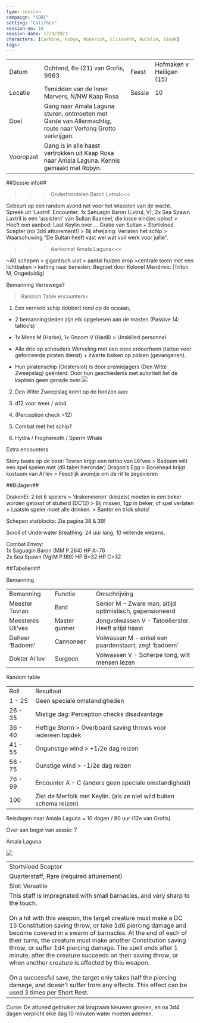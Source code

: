 ```yaml
---
type: session
campaign: "SDBC"
setting: "Califhen"
session-no: 10
session date: 17/4/2021
characters: [Carmine, Robyn, Roderick, Elisabeth, Bulblin, Vimak]
tags:
---
```

|           |                                                                                                            |        |                          |
| --------- | ---------------------------------------------------------------------------------------------------------- | ------ | ------------------------ |
| Datum     | Ochtend, 6e (21) van Grofis, 9963                                                                          | Feest  | Hofmaken v Heiligen (15) |
| Locatie   | Temidden van de Inner Marvers, N/NW Kaap Rosa                                                              | Sessie | 10                       |
| Doel      | Gang naar Amala Laguna sturen, ontmoeten met Garde van Allermachtig, route naar Verfonq Grotto verkrijgen. |        |                          |
| Vooropzet | Gang is in alle haast vertrokken uit Kaap Rosa naar Amala Laguna. Kennis gemaakt met Robyn.                |        |                          |

  

##Sessie info##

>>>Onderhandelen Baron Lxtrul<<<

Gebeurt op een random avond net voor het wisselen van de wacht.  
Spreek uit ‘Laxtril’. Encounter: 1x Sahuagin Baron (Lxtrul, V), 2x Sea Spawn  
Laxtril is een ‘assistent’ van Sultan Baaneel, die losse eindjes oplost >  
Heeft een aanbod: Laat Keylin over … Gratie van Sultan + Stortvloed Scepter (rol 3d4 attunement!) > Bij afwijzing: Verlaten het schip > Waarschuwing “De Sultan heeft vast wel wat vuil werk voor jullie”.

  

>>>Aankomst Amala Laguna<<<

~40 schepen > gigantisch vlot > aantal huizen erop >centrale toren met een lichtbaken > ketting naar beneden. Begroet door Kolonel Mendrivic (Triton M, Ongeduldig)

Bemanning Verrewege?

  

>Random Table encounters<

1. Een vernield schip dobbert rond op de oceaan,
    

- 2 bemanningsleden zijn elk opgehesen aan de masten (Passive 14: tattoo’s)

- 1x Mens M (Harke), 1x Gnoom V (Hadli) > Unskilled personnel

- Alle drie op schouders Werveling met een snee erdoorheen (tattoo voor geforceerde piraten dienst) + zwarte balken op polsen (gevangenen).

- Hun piratenschip (Oesterslot) is door premiejagers (Den Witte Zweepslag) geënterd. Door hun geschiedenis met autoriteit liet de kapitein geen genade over.![](https://lh6.googleusercontent.com/ztckfkCG3Recg1iZUaxqdJUNnYMUWCjJZ9ugDTQdwQN12udOueN9DBrUzeGLtRXacTILM74LkoHNHUVmLB2VJDigIez5vT1yxrLDUmS4QqQOyaKfBtshwRgroafLqZPhpqwcdXn6Z2-0q7MhNRtR)

2. Den Witte Zweepslag komt op de horizon aan:
    

1. d12 voor weer / wind
    
2. (Perception check >12)
    
3. Combat met het schip?
    

4. Hydra / Froghemoth / Sperm Whale
    

  

Extra encounters

Story beats op de boot: Tovran krijgt een tattoo van Uli’ves > Badoem wilt een spel spelen met (d6 tabel hieronder) Dragon’s Egg > Bonehead krijgt kostuum van Ai’lev > Feestlijk avondje om de rit te zegevieren

##Bijlagen##

DrakenEi: 2 tot 6 spelers > ‘drakeneieren’ (kiezels) moeten in een beker worden getosst of stuiterd (DC12) > Bij missen, 1gp in beker, of spel verlaten > Laatste speler moet alle drinken. > Banter en trick shots!

Schepen statblocks: Zie pagina 38 & 39!

Scroll of Underwater Breathing: 24 uur lang, 10 willende wezens.

Combat Envoy:  
1x Saguagin Baron (MM P.264) HP A=76  
2x Sea Spawn (VgtM P.189) HP B=32 HP C=32

  

##Tabellen##

Bemanning

|   |   |   |
|---|---|---|
|Bemanning|Functie|Omschrijving|
|Meester Tovran|Bard|Senior M - Zware man, altijd optimistisch, gepensioneerd|
|Meesteres Uli’ves|Master gunner|Jongvolwassen V - Tatoeëerster. Heeft altijd haast|
|Deheer ‘Badoem’|Cannoneer|Volwassen M - enkel een paardenstaart, zegt ‘badoem’|
|Dokter Ai’lev|Surgeon|Volwassen V - Scherpe tong, wilt mensen lezen|

  

Random table

|   |   |
|---|---|
|Roll|Resultaat|
|1 - 25|Geen speciale omstandigheden|
|26 - 35|Mistige dag: Perception checks disadvantage|
|36 - 40|Heftige Storm > Overboard saving throws voor iedereen topdek|
|41 - 55|Ongunstige wind > +1/2e dag reizen|
|56 - 75|Gunstige wind > -1/2e dag reizen|
|76 - 99|Encounter A - C (anders geen speciale omstandigheid)|
|100|Ziet de Merfolk met Keylin. (als ze niet wild buiten schema reizen)|

Reisdagen naar Amala Laguna = 10 dagen / 80 uur (12e van Grofis)

Over aan begin van sessie: 7

  

Amala Laguna

![](https://lh6.googleusercontent.com/Vp0BCnfFO2ERd0teNXz6u0LAfF3RKwvmCjqCp_XtFLp_quCsHg4t2ZJT1Bya-oBHQtsAeI5Rf0BLY6r7lZjagdthN7yCsKY4jC1q2nQz22vxGzHHM3FVsQTn_pOW5-Efrpi8tvCbjSsJIG7Cm592)

  

|   |
|---|
|Stortvloed Scepter|
|Quarterstaff, Rare (required attunement)|
|Slot: Versatile|
|This staff is impregnated with small barnacles, and very sharp to the touch. <br><br>On a hit with this weapon, the target creature must make a DC 15 Constitution saving throw, or take 1d6 piercing damage and become covered in a swarm of barnacles. At the end of each of their turns, the creature must make another Constitution saving throw, or suffer 1d4 piercing damage. The spell ends after 1 minute, after the creature succeeds on their saving throw, or when another creature is affected by this weapon. <br><br>On a successful save, the target only takes half the piercing damage, and doesn’t suffer from any effects. This effect can be used 3 times per Short Rest.|

Curse: De attuned gebruiker zal langzaam kieuwen groeien, en na 3d4 dagen verplicht elke dag 10 minuten water moeten ademen.